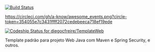 [![Build Status](https://travis-ci.org/diegocfreire/TemplateWeb.svg?branch=master)](https://travis-ci.org/diegocfreire/TemplateWeb)

https://circleci.com/gh/a-know/awesome_events.png?circle-token=354055e7c3431ffff2072cedebeeca718ef19ede

[ ![Codeship Status for diegocfreire/TemplateWeb](https://codeship.com/projects/e45154a0-7cef-0133-7f1d-0ec22a34c17f/status?branch=master)](https://codeship.com/projects/120102)

Template padrão para projeto Web Java com Maven e Spring Security, e outros.

